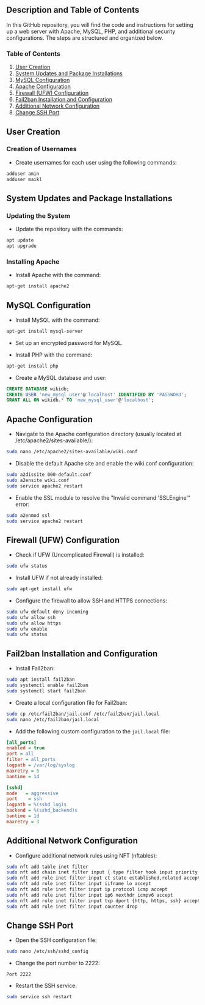 ## Description and Table of Contents

In this GitHub repository, you will find the code and instructions for setting up a web server with Apache, MySQL, PHP, and additional security configurations. The steps are structured and organized below.

### Table of Contents
1. [User Creation](#user-creation)
2. [System Updates and Package Installations](#system-updates-and-package-installations)
3. [MySQL Configuration](#mysql-configuration)
4. [Apache Configuration](#apache-configuration)
5. [Firewall (UFW) Configuration](#firewall-ufw-configuration)
6. [Fail2ban Installation and Configuration](#fail2ban-installation-and-configuration)
7. [Additional Network Configuration](#additional-network-configuration)
8. [Change SSH Port](#change-ssh-port)

## User Creation
### Creation of Usernames
- Create usernames for each user using the following commands:

```bash
adduser amin
adduser maikl
```

## System Updates and Package Installations
### Updating the System
- Update the repository with the commands:

```bash
apt update
apt upgrade
```

### Installing Apache
- Install Apache with the command:

```bash
apt-get install apache2
```

## MySQL Configuration
- Install MySQL with the command:

```bash
apt-get install mysql-server
```

- Set up an encrypted password for MySQL.

- Install PHP with the command:

```bash
apt-get install php
```

- Create a MySQL database and user:

```sql
CREATE DATABASE wikidb;
CREATE USER 'new_mysql_user'@'localhost' IDENTIFIED BY 'PASSWORD';
GRANT ALL ON wikidb.* TO 'new_mysql_user'@'localhost';
```

## Apache Configuration
- Navigate to the Apache configuration directory (usually located at /etc/apache2/sites-available/):

```bash
sudo nano /etc/apache2/sites-available/wiki.conf
```

- Disable the default Apache site and enable the wiki.conf configuration:

```bash
sudo a2dissite 000-default.conf
sudo a2ensite wiki.conf
sudo service apache2 restart
```

- Enable the SSL module to resolve the "Invalid command 'SSLEngine'" error:

```bash
sudo a2enmod ssl
sudo service apache2 restart
```

## Firewall (UFW) Configuration
- Check if UFW (Uncomplicated Firewall) is installed:

```bash
sudo ufw status
```

- Install UFW if not already installed:

```bash
sudo apt-get install ufw
```

- Configure the firewall to allow SSH and HTTPS connections:

```bash
sudo ufw default deny incoming
sudo ufw allow ssh
sudo ufw allow https
sudo ufw enable
sudo ufw status
```

## Fail2ban Installation and Configuration
- Install Fail2ban:

```bash
sudo apt install fail2ban
sudo systemctl enable fail2ban
sudo systemctl start fail2ban
```

- Create a local configuration file for Fail2ban:

```bash
sudo cp /etc/fail2ban/jail.conf /etc/fail2ban/jail.local
sudo nano /etc/fail2ban/jail.local
```

- Add the following custom configuration to the `jail.local` file:

```ini
[all_ports]
enabled = true
port = all
filter = all_ports
logpath = /var/log/syslog
maxretry = 5
bantime = 1d

[sshd]
mode   = aggressive
port    = ssh
logpath = %(sshd_log)s
backend = %(sshd_backend)s
bantime = 1d
maxretry = 3
```

## Additional Network Configuration
- Configure additional network rules using NFT (nftables):

```bash
sudo nft add table inet filter
sudo nft add chain inet filter input { type filter hook input priority 0 \; }
sudo nft add rule inet filter input ct state established,related accept
sudo nft add rule inet filter input iifname lo accept
sudo nft add rule inet filter input ip protocol icmp accept
sudo nft add rule inet filter input ip6 nexthdr icmpv6 accept
sudo nft add rule inet filter input tcp dport {http, https, ssh} accept
sudo nft add rule inet filter input counter drop
```

## Change SSH Port
- Open the SSH configuration file:

```bash
sudo nano /etc/ssh/sshd_config
```

- Change the port number to 2222:

```
Port 2222
```

- Restart the SSH service:

```bash
sudo service ssh restart
```


